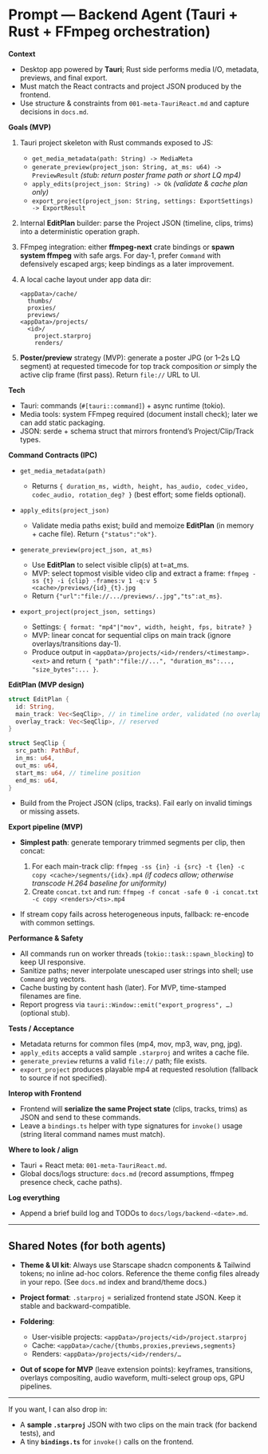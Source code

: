 # Prompt — **Backend Agent (Tauri + Rust + FFmpeg orchestration)**

**Context**

* Desktop app powered by **Tauri**; Rust side performs media I/O, metadata, previews, and final export.
* Must match the React contracts and project JSON produced by the frontend.
* Use structure & constraints from `001-meta-TauriReact.md` and capture decisions in `docs.md`.  

**Goals (MVP)**

1. Tauri project skeleton with Rust commands exposed to JS:

   * `get_media_metadata(path: String) -> MediaMeta`
   * `generate_preview(project_json: String, at_ms: u64) -> PreviewResult`  *(stub: return poster frame path or short LQ mp4)*
   * `apply_edits(project_json: String) -> Ok` *(validate & cache plan only)*
   * `export_project(project_json: String, settings: ExportSettings) -> ExportResult`
2. Internal **EditPlan** builder: parse the Project JSON (timeline, clips, trims) into a deterministic operation graph.
3. FFmpeg integration: either **ffmpeg-next** crate bindings or **spawn system ffmpeg** with safe args. For day-1, prefer `Command` with defensively escaped args; keep bindings as a later improvement.
4. A local cache layout under app data dir:

   ```
   <appData>/cache/
     thumbs/
     proxies/
     previews/
   <appData>/projects/
     <id>/
       project.starproj
       renders/
   ```
5. **Poster/preview** strategy (MVP): generate a poster JPG (or 1–2s LQ segment) at requested timecode for top track composition *or* simply the active clip frame (first pass). Return `file://` URL to UI.

**Tech**

* Tauri: commands (`#[tauri::command]`) + async runtime (tokio).
* Media tools: system FFmpeg required (document install check); later we can add static packaging.
* JSON: serde + schema struct that mirrors frontend’s Project/Clip/Track types.

**Command Contracts (IPC)**

* `get_media_metadata(path)`

  * Returns `{ duration_ms, width, height, has_audio, codec_video, codec_audio, rotation_deg? }` (best effort; some fields optional).
* `apply_edits(project_json)`

  * Validate media paths exist; build and memoize **EditPlan** (in memory + cache file). Return `{"status":"ok"}`.
* `generate_preview(project_json, at_ms)`

  * Use **EditPlan** to select visible clip(s) at t=at_ms.
  * MVP: select topmost visible video clip and extract a frame:
    `ffmpeg -ss {t} -i {clip} -frames:v 1 -q:v 5 <cache>/previews/{id}_{t}.jpg`
  * Return `{"url":"file://.../previews/..jpg","ts":at_ms}`.
* `export_project(project_json, settings)`

  * Settings: `{ format: "mp4"|"mov", width, height, fps, bitrate? }`
  * MVP: linear concat for sequential clips on main track (ignore overlays/transitions day-1).
  * Produce output in `<appData>/projects/<id>/renders/<timestamp>.<ext>` and return `{ "path":"file://...", "duration_ms":..., "size_bytes":... }`.

**EditPlan (MVP design)**

```rust
struct EditPlan {
  id: String,
  main_track: Vec<SeqClip>, // in timeline order, validated (no overlaps for MVP)
  overlay_track: Vec<SeqClip>, // reserved
}

struct SeqClip {
  src_path: PathBuf,
  in_ms: u64,
  out_ms: u64,
  start_ms: u64, // timeline position
  end_ms: u64,
}
```

* Build from the Project JSON (clips, tracks). Fail early on invalid timings or missing assets.

**Export pipeline (MVP)**

* **Simplest path**: generate temporary trimmed segments per clip, then concat:

  1. For each main-track clip:
     `ffmpeg -ss {in} -i {src} -t {len} -c copy <cache>/segments/{idx}.mp4` *(if codecs allow; otherwise transcode H.264 baseline for uniformity)*
  2. Create `concat.txt` and run:
     `ffmpeg -f concat -safe 0 -i concat.txt -c copy <renders>/<ts>.mp4`
* If stream copy fails across heterogeneous inputs, fallback: re-encode with common settings.

**Performance & Safety**

* All commands run on worker threads (`tokio::task::spawn_blocking`) to keep UI responsive.
* Sanitize paths; never interpolate unescaped user strings into shell; use `Command` arg vectors.
* Cache busting by content hash (later). For MVP, time-stamped filenames are fine.
* Report progress via `tauri::Window::emit("export_progress", …)` (optional stub).

**Tests / Acceptance**

* Metadata returns for common files (mp4, mov, mp3, wav, png, jpg).
* `apply_edits` accepts a valid sample `.starproj` and writes a cache file.
* `generate_preview` returns a valid `file://` path; file exists.
* `export_project` produces playable mp4 at requested resolution (fallback to source if not specified).

**Interop with Frontend**

* Frontend will **serialize the same Project state** (clips, tracks, trims) as JSON and send to these commands.
* Leave a `bindings.ts` helper with type signatures for `invoke()` usage (string literal command names must match).

**Where to look / align**

* Tauri + React meta: `001-meta-TauriReact.md`.
* Global docs/logs structure: `docs.md` (record assumptions, ffmpeg presence check, cache paths).  

**Log everything**

* Append a brief build log and TODOs to `docs/logs/backend-<date>.md`.

---

## Shared Notes (for both agents)

* **Theme & UI kit**: Always use Starscape shadcn components & Tailwind tokens; no inline ad-hoc colors. Reference the theme config files already in your repo. (See `docs.md` index and brand/theme docs.) 
* **Project format**: `.starproj` = serialized frontend state JSON. Keep it stable and backward-compatible.
* **Foldering**:

  * User-visible projects: `<appData>/projects/<id>/project.starproj`
  * Cache: `<appData>/cache/{thumbs,proxies,previews,segments}`
  * Renders: `<appData>/projects/<id>/renders/…`
* **Out of scope for MVP** (leave extension points): keyframes, transitions, overlays compositing, audio waveform, multi-select group ops, GPU pipelines.

---

If you want, I can also drop in:

* A **sample `.starproj`** JSON with two clips on the main track (for backend tests), and
* A tiny **`bindings.ts`** for `invoke()` calls on the frontend.
